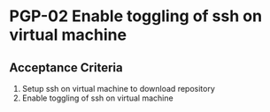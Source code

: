 # PGP-02 Enable toggling of ssh on virtual machine

## Acceptance Criteria
1. Setup ssh on virtual machine to download repository
2. Enable toggling of ssh on virtual machine
